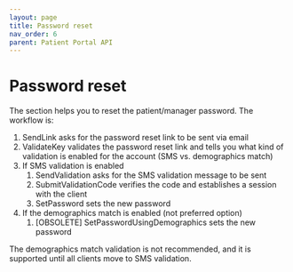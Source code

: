 ```yaml
---
layout: page
title: Password reset
nav_order: 6
parent: Patient Portal API
---
```


# Password reset

The section helps you to reset the patient/manager password. The workflow is:

1. SendLink asks for the password reset link to be sent via email
2. ValidateKey validates the password reset link and tells you what kind of validation is enabled for the account (SMS vs. demographics match)
3. If SMS validation is enabled
    1. SendValidation asks for the SMS validation message to be sent
    2. SubmitValidationCode verifies the code and establishes a session with the client
    3. SetPassword sets the new password
4. If the demographics match is enabled (not preferred option)
    1. [OBSOLETE] SetPasswordUsingDemographics sets the new password

The demographics match validation is not recommended, and it is supported until all clients move to SMS validation.
